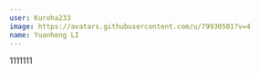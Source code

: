 ```yaml
---
user: Kuroha233
image: https://avatars.githubusercontent.com/u/79930501?v=4
name: Yuanheng LI
---
```

1111111
